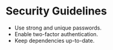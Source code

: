 # Security Guidelines

- Use strong and unique passwords.
- Enable two-factor authentication.
- Keep dependencies up-to-date.
